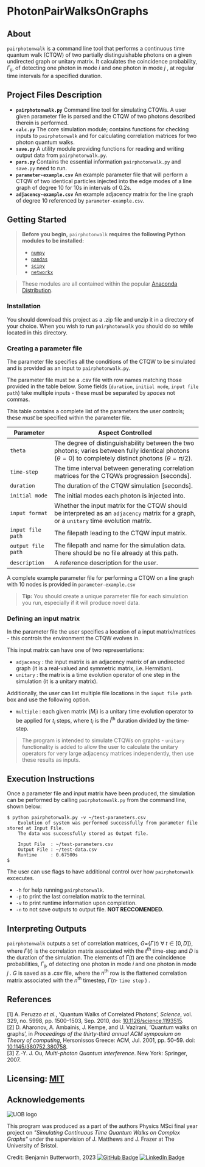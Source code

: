 # PhotonPairWalksOnGraphs

## About
`pairphotonwalk` is a command line tool that performs a continuous time quantum walk (CTQW) of two partially distinguishable photons on a given undirected graph or unitary matrix. It calculates the coincidence probability, $\Gamma_{ij}$, of detecting one photon in mode $i$ and one photon in mode $j$ , at regular time intervals for a specified duration.

## Project Files Description
+  **`pairphotonwalk.py`**
	Command line tool for simulating CTQWs. A user given parameter file is parsed and the CTQW of two photons described therein is performed.
+ **`calc.py`**
	The core simulation module; contains functions for checking inputs to `pairphotonwalk` and for calculating correlation matrices for two photon quantum walks.
+ **`save.py`**
	A utility module providing functions for reading and writing output data from `pairphotonwalk.py`.
+ **`pars.py`**
	Contains the essential information `pairphotonwalk.py` and `save.py` need to run.
+ **`parameter-example.csv`**
	An example parameter file that will perform a CTQW of two identical particles injected into the edge modes of a line graph of degree 10 for 10s in intervals of 0.2s.
+ **`adjacency-example.csv`**
	An example adjacency matrix for the line graph of degree 10 referenced by `parameter-example.csv`.

## Getting Started
 >**Before you begin,** `pairphotonwalk` **requires the following Python modules to be installed:**
>+ [ `numpy`](https://pypi.org/project/numpy/)
>+ [`pandas`](https://pypi.org/project/pandas/)
>+ [`scipy`](https://pypi.org/project/scipy/) 
>+ [`networkx`](https://pypi.org/project/networkx/)

>These modules are all contained within the popular [Anaconda Distribution](https://www.anaconda.com/products/distribution).

### Installation 
You should download this project as a .zip file and unzip it in a directory of your choice.
When you wish to run `pairphotonwalk` you should do so while located in this directory.

### Creating a parameter file

The parameter file specifies all the conditions of the CTQW to be simulated and is provided as an input to `pairphotonwalk.py`. 

The parameter file must be a .csv file with row names matching those provided in the table below. Some fields (`duration`, `initial mode`, `input file path`) take multiple inputs - these must be separated by *spaces* not commas.

This table contains a complete list of the parameters the user controls; these *must* be specified within the parameter file.

| Parameter | Aspect Controlled |
| --- | --- |
| `theta` | The degree of distinguishability between the two photons; varies between fully identical photons ($\theta=0$) to completely distinct photons ($\theta=\pi/2$).|
| `time-step` | The time interval between generating correlation matrices for the CTQWs progression [seconds].|
| `duration` | The duration of the CTQW simulation [seconds]. |
| `initial mode` | The initial modes each photon is injected into.|
| `input format` | Whether the input matrix for the CTQW should be interpreted as an `adjacency` matrix  for a graph, or a `unitary` time evolution matrix.|
| `input file path` | The filepath leading to the CTQW input matrix.|
| `output file path` |The filepath and name for the simulation data. There should be no file already at this path. |
| `description` | A reference description for the user. |
 
 A complete example parameter file for performing a CTQW on a line graph with 10 nodes is provided in `parameter-example.csv`
> **Tip:** You should create a unique parameter file for each simulation you run, especially if it will produce novel data.

### Defining an input matrix
In the parameter file the user specifies a location of a input matrix/matrices - this controls the environment the CTQW evolves in.

This input matrix can have one of two representations:
+ `adjacency` : the input matrix is an adjacency matrix of an undirected graph (it is a real-valued and symmetric matrix, i.e. Hermitian).
+ `unitary` : the matrix is a time evolution operator of one step in the simulation (it is a unitary matrix).    

Additionally, the user can list multiple file locations in the `input file path` box and use the following option.
+ `multiple` : each given matrix  ($M_i$) is a unitary time evolution operator to be applied for $t_i$ steps, where $t_i$ is the $i^\text{th}$ duration divided by the time-step.

>The program is intended to simulate CTQWs on graphs - `unitary` functionality is added to allow the user to calculate the unitary operators for very large adjacency matrices independently, then use these results as inputs.

## Execution Instructions
Once a parameter file and input matrix have been produced, the simulation can be performed by calling `pairphotonwalk.py` from the command line, shown below:
```
$ python pairphotonwalk.py -v ~/test-parameters.csv
	Evolution of system was performed successfully from parameter file stored at Input File. 
	The data was successfully stored as Output file.

	Input File  : ~/test-parameters.csv
	Output File : ~/test-data.csv
	Runtime     : 0.67500s
$ 	
```

The user can use flags to have additional control over how `pairphotonwalk` excecutes.
+ `-h` for help running `pairphotonwalk`.
+ `-p` to print the last correlation matrix to the terminal.
+ `-v` to print runtime information upon completion.
+ `-n` to not save outputs to output file. **NOT RECCOMENDED.**

## Interpreting Outputs
`pairphotonwalk`  outputs a set of correlation matrices, $G=${$\Gamma(t)  \ \forall \ t\in [0, D ]$}, where $\Gamma(t)$ is the correlation matrix associated with the $t^{\text{th}}$ time-step and $D$ is the duration of the simulation. The elements of $\Gamma(t)$ are the coincidence probabilities, $\Gamma_{ij}$, of detecting one photon in mode $i$ and one photon in mode $j$ . $G$ is saved as a .csv file, where the $n^{\text{th}}$  row is the flattened correlation matrix associated with the $n^{\text{th}}$ timestep,  $\Gamma(n \cdot$  `time step` $)$ .

## References 
[1] A. Peruzzo _et al._, ‘Quantum Walks of Correlated Photons’, _Science_, vol. 329, no. 5998, pp. 1500–1503, Sep. 2010, doi: [10.1126/science.1193515](https://doi.org/10.1126/science.1193515). \
[2] D. Aharonov, A. Ambainis, J. Kempe, and U. Vazirani, ‘Quantum walks on graphs’, in _Proceedings of the thirty-third annual ACM symposium on Theory of computing_, Hersonissos Greece: ACM, Jul. 2001, pp. 50–59. doi: [10.1145/380752.380758](https://doi.org/10.1145/380752.380758). \
[3] Z.-Y. J. Ou, _Multi-photon Quantum interference_. New York: Springer, 2007.

## Licensing:  [MIT](https://choosealicense.com/licenses/mit/)

##  Acknowledgements
![UOB logo](https://logos-download.com/wp-content/uploads/2016/12/University_of_Bristol_logo.png)

This program was produced as a part of the authors Physics MSci final year project on _"Simulating Continuous Time Quantum Walks on Complex Graphs"_ under the supervision of J. Matthews and J. Frazer at The University of Bristol.

Credit: Benjamin Butterworth, 2023
[![GitHub Badge](https://img.shields.io/badge/GitHub-100000?style=for-the-badge&logo=github&logoColor=white)](https://github.com/benbutterworth) 
[![LinkedIn Badge](https://img.shields.io/badge/LinkedIn-0077B5?style=for-the-badge&logo=linkedin&logoColor=white)](https://www.linkedin.com/in/bszbutterworth/)
